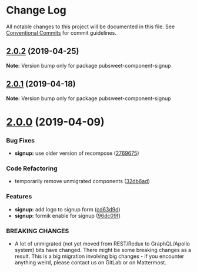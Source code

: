 # Change Log

All notable changes to this project will be documented in this file.
See [Conventional Commits](https://conventionalcommits.org) for commit guidelines.

## [2.0.2](https://gitlab.coko.foundation/pubsweet/pubsweet/compare/pubsweet-component-signup@2.0.1...pubsweet-component-signup@2.0.2) (2019-04-25)

**Note:** Version bump only for package pubsweet-component-signup





## [2.0.1](https://gitlab.coko.foundation/pubsweet/pubsweet/compare/pubsweet-component-signup@2.0.0...pubsweet-component-signup@2.0.1) (2019-04-18)

**Note:** Version bump only for package pubsweet-component-signup





# [2.0.0](https://gitlab.coko.foundation/pubsweet/pubsweet/compare/pubsweet-component-signup@1.0.41...pubsweet-component-signup@2.0.0) (2019-04-09)


### Bug Fixes

* **signup:** use older version of recompose ([2769675](https://gitlab.coko.foundation/pubsweet/pubsweet/commit/2769675))


### Code Refactoring

* temporarily remove unmigrated components ([32db6ad](https://gitlab.coko.foundation/pubsweet/pubsweet/commit/32db6ad))


### Features

* **signup:** add logo to signup form ([cd63d9d](https://gitlab.coko.foundation/pubsweet/pubsweet/commit/cd63d9d))
* **signup:** formik enable for signup ([96dc09f](https://gitlab.coko.foundation/pubsweet/pubsweet/commit/96dc09f))


### BREAKING CHANGES

* A lot of unmigrated (not yet moved from REST/Redux to GraphQL/Apollo system) bits
have changed. There might be some breaking changes as a result. This is a big migration involving
big changes - if you encounter anything weird, please contact us on GitLab or on Mattermost.
